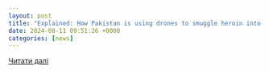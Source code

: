 ```yaml
---
layout: post
title: "Explained: How Pakistan is using drones to smuggle heroin into Rajasthan border | Opinion Analysis News - News9live"
date: 2024-08-11 09:51:26 +0000
categories: [news]
---
```


[Читати далі](https://www.news9live.com/opinion-analysis/explained-how-pakistan-is-using-drones-to-smuggle-heroin-into-rajasthan-border-2652450)
